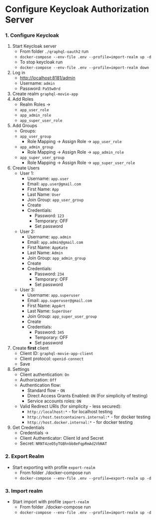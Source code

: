 # Configure Keycloak Authorization Server

### 1. Configure Keycloak

1. Start Keycloak server
    - From folder `./qraphql-oauth2` run
    - `docker-compose --env-file .env --profile=import-realm up -d`
    - To stop keycloak run
    - `docker-compose --env-file .env --profile=import-realm down`
2. Log in
    - [http://localhost:8181/admin](http://localhost:8181/admin)
    - Username: `admin`
    - Password: `Pa55w0rd`
3. Create realm `graphql-movie-app`
4. Add Roles
    - Realm Roles &rarr;
    - `app_user_role`
    - `app_admin_role`
    - `app_super_user_role`
5. Add Groups
    - Groups:
    - `app_user_group`
        - Role Mapping &rarr; Assign Role &rarr; `app_user_role`
    - `app_admin_group`
        - Role Mapping &rarr; Assign Role &rarr; `app_admin_role`
    - `app_super_user_group`
        - Role Mapping &rarr; Assign Role &rarr; `app_super_user_role`
6. Create Users
    - User 1:
        - Username: `app.user`
        - Email: `app.user@gmail.com`
        - First Name: `App`
        - Last Name: `User`
        - Join Group: `app_user_group`
        - Create
        - Credentials:
            - Password: `123`
            - Temporary:  OFF
            - Set password
    - User 2:
        - Username: `app.admin`
        - Email: `app.admin@gmail.com`
        - First Name: `AppKate`
        - Last Name: `Admin`
        - Join Group: `app_admin_group`
        - Create
        - Credentials:
            - Password: `234`
            - Temporary:  OFF
            - Set password
    - User 3:
        - Username: `app.superuser`
        - Email: `app.superuser@gmail.com`
        - First Name: `AppArt`
        - Last Name: `SuperUser`
        - Join Group: `app_super_user_group`
        - Create
        - Credentials:
            - Password: `345`
            - Temporary:  OFF
            - Set password
7. Create **first** client
    - Client ID: `graphql-movie-app-client`
    - Client protocol: `openid-connect`
    - Save
8. Settings
    - Client authentication: `On`
    - Authorization: `Off`
    - Authentication flow:
        - Standard flow - `ON`
        - Direct Access Grants Enabled: `ON` (For simplicity of testing)
        - Service accounts roles: `ON`
    - Valid Redirect URIs (for simplicity - less secured):
        - `http://localhost:*` - for localhost testing
        - `http://host.testcontainers.internal:*` - for docker testing
        - `http://host.docker.internal:*` - for docker testing
9. Get Credentials
    - Credentials &rarr;
    - Client Authenticator: Client Id and Secret
    - Secret: `NRNT4zeO5yTGBhnbb8eFqpRmAd2VbNAT`

### 2. Export Realm

- Start exporting with profile `export-realm`
    - From folder ./docker-compose run
    - `docker-compose --env-file .env --profile=export-realm up -d`

### 3. Import realm

- Start import with profile `import-realm`
    - From folder ./docker-compose run
    - `docker-compose --env-file .env --profile=import-realm up -d`
